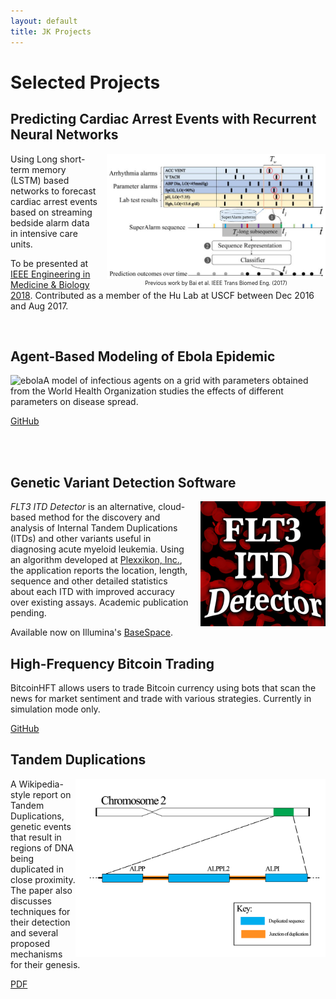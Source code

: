 ```yaml
---
layout: default
title: JK Projects
---
```

# Selected Projects

## Predicting Cardiac Arrest Events with Recurrent Neural Networks

<div style="text-align: center; font-size:60%; float: right;margin: 0px 0px 0px 15px;">
<!-- <a href="http://google.com.au/" rel="some text"> ![Foo](/images/codeblue.jpg]</a> -->
<!-- <img alt="code blue alarms" src="/images/codeblue.jpg" width="350px"/> -->
<a href="https://www.ncbi.nlm.nih.gov/pubmed/27390164">
  <img src="/images/codeblue.jpg" alt="Is the Sequence of SuperAlarm Triggers More Predictive Than Sequence of the Currently Utilized Patient Monitor Alarms?" style="width:350px;">
</a>
<br/>
Previous work by Bai et al. IEEE Trans Biomed Eng. (2017) 
</div>

Using Long short-term memory (LSTM) based networks to forecast cardiac arrest events based on streaming bedside alarm data in intensive care units.

To be presented at [IEEE Engineering in Medicine & Biology 2018](https://embs.papercept.net/conferences/conferences/EMBC18/program/EMBC18_ContentListWeb_4.html). Contributed as a member of the Hu Lab at USCF between Dec 2016 and Aug 2017.

<br/>



## Agent-Based Modeling of Ebola Epidemic

<div style="text-align: center; float: left;">
<img alt="ebola" src="/images/csm_project.gif" width="300px"/>
</div>

A model of infectious agents on a grid with parameters obtained from the World Health Organization studies the effects of different parameters on disease spread.

[GitHub](https://github.com/jonathanking/ebola-agents)

<br/>
<br/>

## Genetic Variant Detection Software

<div style="text-align: center; float: right; margin: 0px 0px 0px 15px;">
<img alt="tandem" src="/images/app_icon.jpg" width="200px" />
</div>

*FLT3 ITD Detector* is an alternative, cloud-based method for the discovery and analysis of Internal Tandem Duplications (ITDs) and other variants useful in diagnosing acute myeloid leukemia. Using an algorithm developed at [Plexxikon, Inc.](http://www.plexxikon.com), the application reports the location, length, sequence and other detailed statistics about each ITD with improved accuracy over existing assays. Academic publication pending.

Available now on Illumina's [BaseSpace](https://basespace.illumina.com/apps/1746745/).


## High-Frequency Bitcoin Trading

BitcoinHFT allows users to trade Bitcoin currency using bots that scan the news for market sentiment and trade with various strategies. Currently in simulation mode only.

[GitHub](https://github.com/jonathanking/bitcoinHFT)


## Tandem Duplications


<div style="text-align: center; float: right;">
<img alt="tandem" src="/images/tandem_dup.png" width="400px" />
</div>

A Wikipedia-style report on Tandem Duplications, genetic events that result in regions of DNA being duplicated in close proximity. The paper also discusses techniques for their detection and several proposed mechanisms for their genesis. 

[PDF](/files/tandemduplications.pdf)

